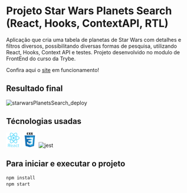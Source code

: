 # Projeto Star Wars Planets Search (React, Hooks, ContextAPI, RTL)

Aplicação que cria uma tabela de planetas de Star Wars com detalhes e filtros diversos, possibilitando diversas formas de pesquisa, utilizando React, Hooks, Context API e testes. Projeto desenvolvido no modulo de FrontEnd do curso da Trybe.

Confira aqui o [site]() em funcionamento!

## Resultado final
![starwarsPlanetsSearch_deploy](https://github.com/martin-bachmann/trybewallet-react-redux/blob/main/public/starWarsPlanetsSearch_deploy.gif?raw=true)

## Técnologias usadas
<p align="left">
  <img src="https://raw.githubusercontent.com/devicons/devicon/master/icons/react/react-original-wordmark.svg" alt="react" width="40" height="40"/> 
  <img src="https://raw.githubusercontent.com/devicons/devicon/master/icons/css3/css3-original-wordmark.svg" alt="css3" width="40" height="40"/> 
  <img src="https://www.learnstorybook.com/intro-to-storybook/logo-jest.png" alt="jest" width="40" height="40" />
</p>

## Para iniciar e executar o projeto
```bash
npm install
npm start
``` 
